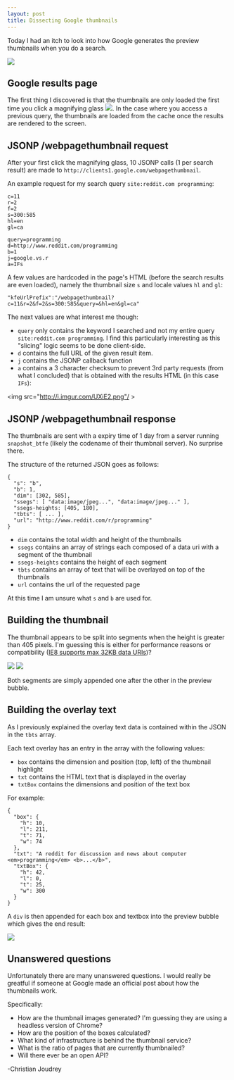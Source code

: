 ```yaml
---
layout: post
title: Dissecting Google thumbnails
---
```


Today I had an itch to look into how Google generates the preview thumbnails when you do a search.

<img src="http://i.imgur.com/NhS6D.png"/><!-- more -->

## Google results page

The first thing I discovered is that the thumbnails are only loaded the first time you click a magnifying glass <img src="http://i.imgur.com/vkShs.png"/>. In the case where you access a previous query, the thumbnails are loaded from the cache once the results are rendered to the screen.

## JSONP /webpagethumbnail request

After your first click the magnifying glass, 10 JSONP calls (1 per search result) are made to `http://clients1.google.com/webpagethumbnail`.

An example request for my search query `site:reddit.com programming`:

    c=11
    r=2
    f=2
    s=300:585
    hl=en
    gl=ca

    query=programming
    d=http://www.reddit.com/programming
    b=1
    j=google.vs.r
    a=IFs

A few values are hardcoded in the page's HTML (before the search results are even loaded), namely the thumbnail size `s` and locale values `hl` and `gl`:

`"kfeUrlPrefix":"/webpagethumbnail?c=11&r=2&f=2&s=300:585&query=&hl=en&gl=ca"`

The next values are what interest me though:

- `query` only contains the keyword I searched and not my entire query `site:reddit.com programming`. I find this particularly interesting as this "slicing" logic seems to be done client-side.
- `d` contains the full URL of the given result item.
- `j` contains the JSONP callback function
- `a` contains a 3 character checksum to prevent 3rd party requests (from what I concluded) that is obtained with the results HTML (in this case `IFs`):

<img src="http://i.imgur.com/UXiE2.png"/ >

## JSONP /webpagethumbnail response

The thumbnails are sent with a expiry time of 1 day from a server running `snapshot_btfe` (likely the codename of their thumbnail server). No surprise there.

The structure of the returned JSON goes as follows:

    {
      "s": "b",
      "b": 1,
      "dim": [302, 585],
      "ssegs": [ "data:image/jpeg...", "data:image/jpeg..." ],
      "ssegs-heights: [405, 180],
      "tbts": [ ... ],
      "url": "http://www.reddit.com/r/programming"
    }

- `dim` contains the total width and height of the thumbnails
- `ssegs` contains an array of strings each composed of a data uri with a segment of the thumbnail
- `ssegs-heights` contains the height of each segment
- `tbts` contains an array of text that will be overlayed on top of the thumbnails
- `url` contains the url of the requested page

At this time I am unsure what `s` and `b` are used for.

## Building the thumbnail

The thumbnail appears to be split into segments when the height is greater than 405 pixels. I'm guessing this is either for performance reasons or compatibility ([IE8 supports max 32KB data URIs](http://en.wikipedia.org/wiki/Data_URI_scheme#Disadvantages))?

<img src="http://i.imgur.com/7AalF.jpg" /> <img src="http://i.imgur.com/kyCnx.jpg" />

Both segments are simply appended one after the other in the preview bubble.

## Building the overlay text

As I previously explained the overlay text data is contained within the JSON in the `tbts` array.

Each text overlay has an entry in the array with the following values:

- `box` contains the dimension and position (top, left) of the thumbnail highlight
- `txt` contains the HTML text that is displayed in the overlay
- `txtBox` contains the dimensions and position of the text box

For example:

    {
      "box": {
        "h": 10,
        "l": 211,
        "t": 71,
        "w": 74
      },
      "txt": "A reddit for discussion and news about computer <em>programming</em> <b>...</b>",
      "txtBox": {
        "h": 42,
        "l": 0,
        "t": 25,
        "w": 300
      }
    }

A `div` is then appended for each box and textbox into the preview bubble which gives the end result:

<img src="http://i.imgur.com/f4bvN.png" />

## Unanswered questions

Unfortunately there are many unanswered questions. I would really be greatful if someone at Google made an official post about how the thumbnails work.

Specifically:

- How are the thumbnail images generated? I'm guessing they are using a headless version of Chrome?
- How are the position of the boxes calculated?
- What kind of infrastructure is behind the thumbnail service?
- What is the ratio of pages that are currently thumbnailed?
- Will there ever be an open API?

-Christian Joudrey
